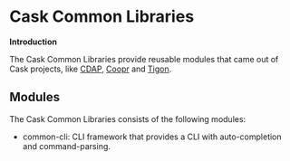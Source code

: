 # Cask Common Libraries

**Introduction**

The Cask Common Libraries provide reusable modules that came out of Cask projects,
like [CDAP](https://github.com/caskdata/cdap), [Coopr](https://github.com/caskdata/coopr) and [Tigon](https://github.com/caskdata/tigon).

## Modules

The Cask Common Libraries consists of the following modules:
* common-cli: CLI framework that provides a CLI with auto-completion and command-parsing.

